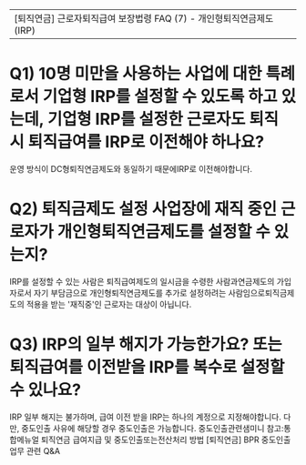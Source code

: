 
<table><tbody><tr>
<td>
[퇴직연금] 근로자퇴직급여 보장법령 FAQ (7) - 개인형퇴직연금제도(IRP)</td></tr></tbody>
</table>


# Q1) 10명 미만을 사용하는 사업에 대한 특례로서 기업형 IRP를 설정할 수 있도록 하고 있는데, 기업형 IRP를 설정한 근로자도 퇴직 시 퇴직급여를 IRP로 이전해야 하나요?
운영 방식이 DC형퇴직연금제도와 동일하기 때문에IRP로 이전해야합니다.
# Q2) 퇴직금제도 설정 사업장에 재직 중인 근로자가 개인형퇴직연금제도를 설정할 수 있는지?
IRP를 설정할 수 있는 사람은 퇴직급여제도의 일시금을 수령한 사람과연금제도의 가입자로서 자기 부담금으로 개인형퇴직연금제도를 추가로 설정하려는 사람임으로퇴직금제도의 적용을 받는 '재직중'인 근로자는 대상이 아닙니다.
# Q3) IRP의 일부 해지가 가능한가요? 또는 퇴직급여를 이전받을 IRP를 복수로 설정할 수 있나요?
IRP 일부 해지는 불가하며, 급여 이전 받을 IRP는 하나의 계정으로 지정해야합니다.
다만, 중도인출 사유에 해당할 경우 중도인출은 가능합니다.
중도인출관련샘미니 참고:통합메뉴얼 퇴직연금 급여지급 및 중도인출또는전산처리 방법
[퇴직연금] BPR 중도인출 업무 관련 Q&A
